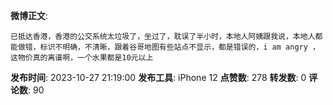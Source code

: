 **微博正文**: 
```
已抵达香港，香港的公交系统太垃圾了，坐过了，耽误了半小时，本地人阿姨跟我说，本地人都能做错，标识不明确，不清晰，跟着谷哥地图有些站点不显示，都是错误的，i am angry ，这物价真的离谱啊，一个水果都是10元以上
```
**发布时间**: 2023-10-27 21:19:00
**发布工具**: iPhone 12
**点赞数**: 278
**转发数**: 0
**评论数**: 90
